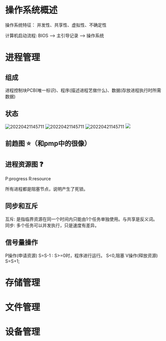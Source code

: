 # 操作系统概述

操作系统特征： 并发性、共享性、虚拟性、不确定性

计算机启动流程: BIOS --> 主引导记录 --> 操作系统



# 进程管理

## 组成
进程控制块PCB(唯一标识)、程序(描述进程艺做什么)、数据(存放进程执行时所需数据)

## 状态
![20220421145711](http://image.clickear.top/20220421145711.png)
![20220421145711](http://image.clickear.top/20220421145711.png)
![20220421145711](http://image.clickear.top/20220421145711.png)
![](http://image.clickear.top/20220421145711.png)


## 前趋图 ⭐（和pmp中的很像）

## 进程资源图 ❓
P:progress
R:resource

所有进程都是阻塞节点，说明产生了死锁。

## 同步和互斥
互斥: 是指临界资源在同一个时间内只能由1个任务单独使用。与共享是反义词。
同步: 多个任务可以并发执行，只是速度有差异。

## 信号量操作
P操作(申请资源) S=S-1 : S>=0时，程序进行运行。 S<0,阻塞
V操作(释放资源) S=S+1;


# 存储管理

# 文件管理

# 设备管理

